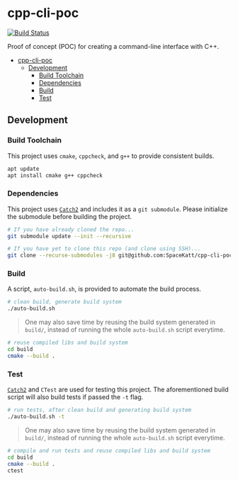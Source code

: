 # cpp-cli-poc

[![Build Status](https://travis-ci.com/SpaceKatt/cpp-cli-poc.svg?branch=main)](https://travis-ci.com/SpaceKatt/cpp-cli-poc)

Proof of concept (POC) for creating a command-line interface with C++.

- [cpp-cli-poc](#cpp-cli-poc)
  - [Development](#development)
    - [Build Toolchain](#build-toolchain)
    - [Dependencies](#dependencies)
    - [Build](#build)
    - [Test](#test)

## Development

### Build Toolchain

This project uses `cmake`, `cppcheck`, and `g++` to provide consistent builds.

```bash
apt update
apt install cmake g++ cppcheck
```

### Dependencies

This project uses [`Catch2`](https://github.com/catchorg/Catch2) and includes it as a `git submodule`. Please initialize the submodule before building the project.

```bash
# If you have already cloned the repo...
git submodule update --init --recursive

# If you have yet to clone this repo (and clone using SSH)...
git clone --recurse-submodules -j8 git@github.com:SpaceKatt/cpp-cli-poc.git
```

### Build

A script, `auto-build.sh`, is provided to automate the build process.

```bash
# clean build, generate build system
./auto-build.sh
```

> One may also save time by reusing the build system generated in `build/`, instead of running the whole `auto-build.sh` script everytime.

```bash
# reuse compiled libs and build system
cd build
cmake --build .
```

### Test

[`Catch2`](https://github.com/catchorg/Catch2) and `CTest` are used for testing this project. The aforementioned build script will also build tests if passed the `-t` flag.

```bash
# run tests, after clean build and generating build system
./auto-build.sh -t
```

> One may also save time by reusing the build system generated in `build/`, instead of running the whole `auto-build.sh` script everytime.

```bash
# compile and run tests and reuse compiled libs and build system
cd build
cmake --build .
ctest
```

